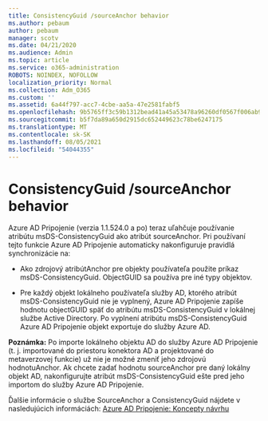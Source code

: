 ```yaml
---
title: ConsistencyGuid /sourceAnchor behavior
ms.author: pebaum
author: pebaum
manager: scotv
ms.date: 04/21/2020
ms.audience: Admin
ms.topic: article
ms.service: o365-administration
ROBOTS: NOINDEX, NOFOLLOW
localization_priority: Normal
ms.collection: Adm_O365
ms.custom: ''
ms.assetid: 6a44f797-acc7-4cbe-aa5a-47e2581fabf5
ms.openlocfilehash: 9b5765ff3c59b1312bead41a45a53478a96260df0567f006ab93c3ccfaf4be64
ms.sourcegitcommit: b5f7da89a650d2915dc652449623c78be6247175
ms.translationtype: MT
ms.contentlocale: sk-SK
ms.lasthandoff: 08/05/2021
ms.locfileid: "54044355"
---
```

# <a name="consistencyguid--sourceanchor-behavior"></a>ConsistencyGuid /sourceAnchor behavior

Azure AD Pripojenie (verzia 1.1.524.0 a po) teraz uľahčuje používanie atribútu msDS-ConsistencyGuid ako atribút sourceAnchor. Pri používaní tejto funkcie Azure AD Pripojenie automaticky nakonfiguruje pravidlá synchronizácie na:
  
- Ako zdrojový atribútAnchor pre objekty používateľa použite príkaz msDS-ConsistencyGuid. ObjectGUID sa používa pre iné typy objektov.
    
- Pre každý objekt lokálneho používateľa služby AD, ktorého atribút msDS-ConsistencyGuid nie je vyplnený, Azure AD Pripojenie zapíše hodnotu objectGUID späť do atribútu msDS-ConsistencyGuid v lokálnej službe Active Directory. Po vyplnení atribútu msDS-ConsistencyGuid Azure AD Pripojenie objekt exportuje do služby Azure AD.
    
 **Poznámka:** Po importe lokálneho objektu AD do služby Azure AD Pripojenie (t. j. importované do priestoru konektora AD a projektované do metaverzovej funkcie) už nie je možné zmeniť jeho zdrojovú hodnotuAnchor. Ak chcete zadať hodnotu sourceAnchor pre daný lokálny objekt AD, nakonfigurujte atribút msDS-ConsistencyGuid ešte pred jeho importom do služby Azure AD Pripojenie. 
  
Ďalšie informácie o službe SourceAnchor a ConsistencyGuid nájdete v nasledujúcich informáciách: [Azure AD Pripojenie: Koncepty návrhu](https://docs.microsoft.com/azure/active-directory/connect/active-directory-aadconnect-design-concepts)
  

